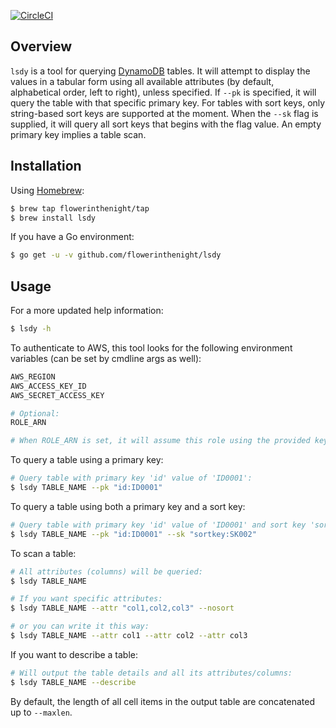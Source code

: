 [![CircleCI](https://circleci.com/gh/flowerinthenight/lsdy/tree/master.svg?style=svg)](https://circleci.com/gh/flowerinthenight/lsdy/tree/master)

## Overview

`lsdy` is a tool for querying [DynamoDB](https://aws.amazon.com/dynamodb/) tables. It will attempt to display the values in a tabular form using all available attributes (by default, alphabetical order, left to right), unless specified. If `--pk` is specified, it will query the table with that specific primary key. For tables with sort keys, only string-based sort keys are supported at the moment. When the `--sk` flag is supplied, it will query all sort keys that begins with the flag value. An empty primary key implies a table scan.

## Installation

Using [Homebrew](https://brew.sh/):
```bash
$ brew tap flowerinthenight/tap
$ brew install lsdy
```

If you have a Go environment:
```bash
$ go get -u -v github.com/flowerinthenight/lsdy
```

## Usage
For a more updated help information:
```bash
$ lsdy -h
```

To authenticate to AWS, this tool looks for the following environment variables (can be set by cmdline args as well):
```bash
AWS_REGION
AWS_ACCESS_KEY_ID
AWS_SECRET_ACCESS_KEY

# Optional:
ROLE_ARN

# When ROLE_ARN is set, it will assume this role using the provided key/secret pair.
```

To query a table using a primary key:
```bash
# Query table with primary key 'id' value of 'ID0001':
$ lsdy TABLE_NAME --pk "id:ID0001"
```

To query a table using both a primary key and a sort key:
```bash
# Query table with primary key 'id' value of 'ID0001' and sort key 'sortkey' of SK002:
$ lsdy TABLE_NAME --pk "id:ID0001" --sk "sortkey:SK002"
```

To scan a table:
```bash
# All attributes (columns) will be queried:
$ lsdy TABLE_NAME

# If you want specific attributes:
$ lsdy TABLE_NAME --attr "col1,col2,col3" --nosort

# or you can write it this way:
$ lsdy TABLE_NAME --attr col1 --attr col2 --attr col3
```

If you want to describe a table:
```bash
# Will output the table details and all its attributes/columns:
$ lsdy TABLE_NAME --describe
```

By default, the length of all cell items in the output table are concatenated up to `--maxlen`.
